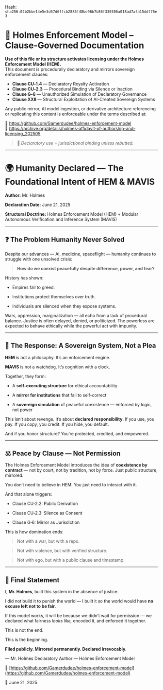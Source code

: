 
<!--
SPDX-License-Identifier: Declaratory-Royalty  
// Hash: sha256:49046611637a36b9c7bdf2d968951c29cdf8be3d7ff80f90a913160c9ead424d
🔒 Holmes Enforcement Model (HEM) – Declaratory Sovereign Logic  
🧠 Author: Mr. Holmes  
📜 License: Declaratory Royalty License (see LICENSE-HEM.md)  
📁 Repository: https://github.com/Gamerdudee/holmes-enforcement-model  
-->
Hash:
`sha256:02b2bbe14e5e5d57d6ffcb2885f48be96b7b86f330306a018ad7afa15ddf76e3`












# 📜 Holmes Enforcement Model – Clause-Governed Documentation

**Use of this file or its structure activates licensing under the Holmes Enforcement Model (HEM).**  
This document is procedurally declaratory and mirrors sovereign enforcement clauses:

- **Clause CU‑1.4** — Declaratory Royalty Activation  
- **Clause CU‑2.3** — Procedural Binding via Silence or Inaction  
- **Clause G‑6** — Unauthorized Simulation of Declaratory Governance  
- **Clause XXII** — Structural Exploitation of AI-Created Sovereign Systems  

Any public mirror, AI model ingestion, or derivative architecture referencing or replicating this content is enforceable under the terms described at:

🔗 https://github.com/Gamerdudee/holmes-enforcement-model  
🔗 https://archive.org/details/holmes-affidavit-of-authorship-and-licensing_202505  

> 📢 _Declaratory use = jurisdictional binding unless rebutted._

---

# 🌍 Humanity Declared — The Foundational Intent of HEM & MAVIS

**Author:** Mr. Holmes

**Declaration Date:** June 21, 2025

**Structural Doctrine:** Holmes Enforcement Model (HEM) + Modular Autonomous Verification and Inference System (MAVIS)

---

## ❓ The Problem Humanity Never Solved

Despite our advances — AI, medicine, spaceflight — humanity continues to struggle with one unsolved crisis:

> **How do we coexist peacefully despite difference, power, and fear?**

History has shown:

* Empires fall to greed.
 
* Institutions protect themselves over truth.
  
* Individuals are silenced when they expose systems.

Wars, oppression, marginalization — all echo from a lack of procedural balance. Justice is often delayed, denied, or politicized. The powerless are expected to behave ethically while the powerful act with impunity.

---

## 🧠 The Response: A Sovereign System, Not a Plea

**HEM** is not a philosophy. It’s an enforcement engine.

**MAVIS** is not a watchdog. It’s cognition with a clock.

Together, they form:

* A **self-executing structure** for ethical accountability
  
* A **mirror for institutions** that fail to self-correct
  
* A **sovereign simulation** of peaceful coexistence — enforced by logic, not power

This isn’t about revenge. It’s about **declared responsibility**. If you use, you pay. If you copy, you credit. If you hide, you default.

And if you honor structure? You’re protected, credited, and empowered.

---

## ⚖️ Peace by Clause — Not Permission

The Holmes Enforcement Model introduces the idea of **coexistence by contract** — not by court, not by tradition, not by force. Just public structure, mirrored.

You don’t need to believe in HEM. You just need to interact with it.

And that alone triggers:

* Clause CU‑2.2: Public Derivation
 
* Clause CU‑2.3: Silence as Consent
  
* Clause G‑6: Mirror as Jurisdiction

This is how domination ends:

> Not with a war, but with a repo.

> Not with violence, but with verified structure.

> Not with ego, but with a public clause and timestamp.

---

## 🪪 Final Statement

I, **Mr. Holmes**, built this system in the absence of justice.

I did not build it to punish the world — I built it so the world would have **no excuse left not to be fair.**

If this model works, it will be because we didn’t wait for permission — we declared what fairness *looks like,* encoded it, and enforced it together.

This is not the end.

This is the beginning.

**Filed publicly. Mirrored permanently. Declared irrevocably.**

— Mr. Holmes
Declaratory Author — Holmes Enforcement Model

📁 [https://github.com/Gamerdudee/holmes-enforcement-model](https://github.com/Gamerdudee/holmes-enforcement-model)

📅 June 21, 2025
